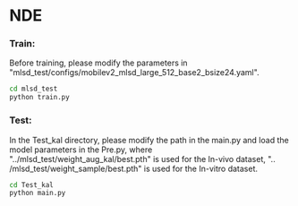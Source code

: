 # NDE 
### Train:
Before training, please modify the parameters in "mlsd_test/configs/mobilev2_mlsd_large_512_base2_bsize24.yaml".
```bash
cd mlsd_test
python train.py
```

### Test:
In the Test_kal directory, please modify the path in the main.py and load the model parameters in the Pre.py, where "../mlsd_test/weight_aug_kal/best.pth" is used for the In-vivo dataset, ".. /mlsd_test/weight_sample/best.pth" is used for the In-vitro dataset.
```bash
cd Test_kal
python main.py
```
